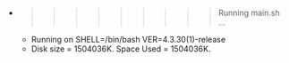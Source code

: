 * >>>>>>>>> Running main.sh ...
  * Running on SHELL=/bin/bash VER=4.3.30(1)-release
  * Disk size = 1504036K. Space Used = 1504036K.
